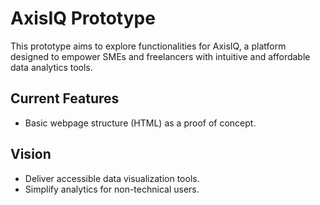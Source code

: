 # AxisIQ Prototype

This prototype aims to explore functionalities for AxisIQ, a platform designed to empower SMEs and freelancers with intuitive and affordable data analytics tools.

## Current Features
- Basic webpage structure (HTML) as a proof of concept.

## Vision
- Deliver accessible data visualization tools.
- Simplify analytics for non-technical users.

